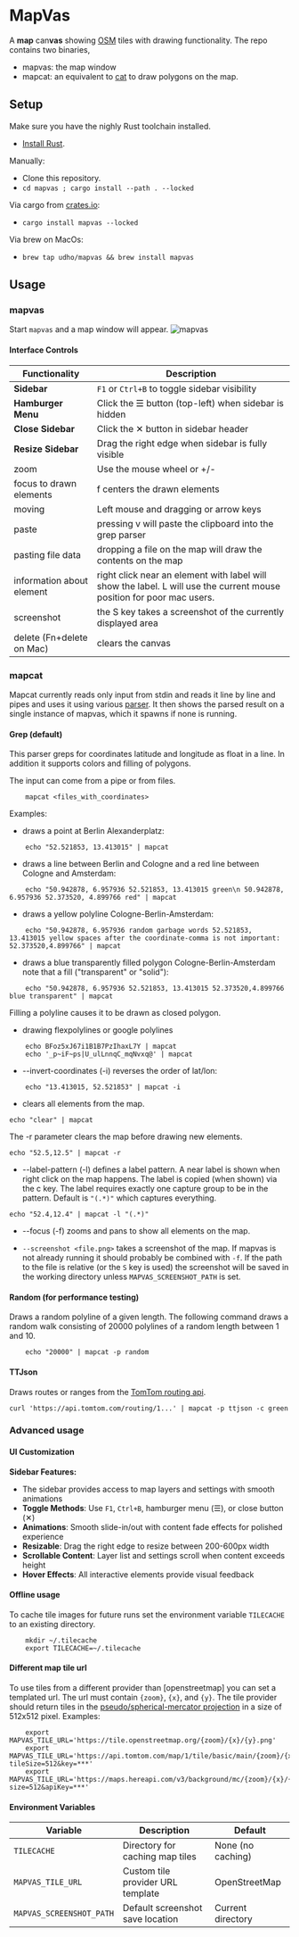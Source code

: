 # MapVas

A **map** can**vas** showing [OSM](https://openstreetmap.org) tiles with drawing functionality.
The repo contains two binaries,

- mapvas: the map window
- mapcat: an equivalent to [cat](<https://en.wikipedia.org/wiki/Cat_(Unix)>) to draw polygons on the map.

## Setup

Make sure you have the nighly Rust toolchain installed.

- [Install Rust](https://rustup.rs).

Manually:

- Clone this repository.
- `cd mapvas ; cargo install --path . --locked`

Via cargo from [crates.io](https://crates.io/crates/mapvas):

- `cargo install mapvas --locked`

Via brew on MacOs:

- `brew tap udho/mapvas && brew install mapvas`

## Usage

### mapvas

Start `mapvas` and a map window will appear.
![mapvas](https://github.com/UdHo/mapvas/blob/master/mapvas.png)

#### Interface Controls
|Functionality | Description |
|--------------|-------------|
| **Sidebar** | `F1` or `Ctrl+B` to toggle sidebar visibility |
| **Hamburger Menu** | Click the ☰ button (top-left) when sidebar is hidden |
| **Close Sidebar** | Click the ✕ button in sidebar header |
| **Resize Sidebar** | Drag the right edge when sidebar is fully visible |
| zoom | Use the mouse wheel or +/- |
| focus to drawn elements | f centers the drawn elements |
| moving | Left mouse and dragging or arrow keys |
| paste | pressing v will paste the clipboard into the grep parser |
| pasting file data | dropping a file on the map will draw the contents on the map |
| information about element | right click near an element with label will show the label. L will use the current mouse position for poor mac users. |
| screenshot | the S key takes a screenshot of the currently displayed area |
| delete (Fn+delete on Mac) | clears the canvas |

### mapcat

Mapcat currently reads only input from stdin and reads it line by line and pipes and uses it using various [parser](https://github.com/UdHo/mapvas/tree/master/src/parser).
It then shows the parsed result on a single instance of mapvas, which it spawns if none is running.

#### Grep (default)

This parser greps for coordinates latitude and longitude as float in a line. In addition it supports colors and filling of polygons.

The input can come from a pipe or from files.

```
    mapcat <files_with_coordinates>
```

Examples:

- draws a point at Berlin Alexanderplatz:

```
    echo "52.521853, 13.413015" | mapcat
```

- draws a line between Berlin and Cologne and a red line between Cologne and Amsterdam:

```
    echo "50.942878, 6.957936 52.521853, 13.413015 green\n 50.942878, 6.957936 52.373520, 4.899766 red" | mapcat
```

- draws a yellow polyline Cologne-Berlin-Amsterdam:

```
    echo "50.942878, 6.957936 random garbage words 52.521853, 13.413015 yellow spaces after the coordinate-comma is not important: 52.373520,4.899766" | mapcat
```

- draws a blue transparently filled polygon Cologne-Berlin-Amsterdam note that a fill ("transparent" or "solid"):

```
    echo "50.942878, 6.957936 52.521853, 13.413015 52.373520,4.899766 blue transparent" | mapcat
```

Filling a polyline causes it to be drawn as closed polygon.

- drawing flexpolylines or google polylines

```
    echo BFoz5xJ67i1B1B7PzIhaxL7Y | mapcat
    echo '_p~iF~ps|U_ulLnnqC_mqNvxq@' | mapcat

```

- --invert-coordinates (-i) reverses the order of lat/lon:

```
    echo "13.413015, 52.521853" | mapcat -i
```

- clears all elements from the map.

```
echo "clear" | mapcat
```

The -r parameter clears the map before drawing new elements.

```
echo "52.5,12.5" | mapcat -r
```

- --label-pattern (-l) defines a label pattern. A near label is shown when right click on the map happens. The label is copied (when shown) via the c key.
  The label requires exactly one capture group to be in the pattern. Default is `"(.*)"` which captures everything.

```
echo "52.4,12.4" | mapcat -l "(.*)"
```

- --focus (-f) zooms and pans to show all elements on the map.

- `--screenshot <file.png>` takes a screenshot of the map. If mapvas is not already running it should probably be combined with `-f`.
  If the path to the file is relative (or the `S` key is used) the screenshot will be saved in the working directory unless `MAPVAS_SCREENSHOT_PATH` is set.

#### Random (for performance testing)

Draws a random polyline of a given length. The following command draws a random walk consisting of 20000 polylines of a random length between 1 and 10.

```
    echo "20000" | mapcat -p random
```

#### TTJson

Draws routes or ranges from the [TomTom routing api](https://developer.tomtom.com/routing-api/documentation/routing/routing-service).

```
curl 'https://api.tomtom.com/routing/1...' | mapcat -p ttjson -c green
```

### Advanced usage

#### UI Customization

**Sidebar Features:**
- The sidebar provides access to map layers and settings with smooth animations
- **Toggle Methods**: Use `F1`, `Ctrl+B`, hamburger menu (☰), or close button (✕)
- **Animations**: Smooth slide-in/out with content fade effects for polished experience
- **Resizable**: Drag the right edge to resize between 200-600px width
- **Scrollable Content**: Layer list and settings scroll when content exceeds height
- **Hover Effects**: All interactive elements provide visual feedback

#### Offline usage

To cache tile images for future runs set the environment variable `TILECACHE` to an existing directory.

```
    mkdir ~/.tilecache
    export TILECACHE=~/.tilecache
```

#### Different map tile url

To use tiles from a different provider than [openstreetmap] you can set a templated url. The url must contain `{zoom}`, `{x}`, and `{y}`. The tile provider should return tiles in the [pseudo/spherical-mercator projection](https://epsg.io/3857) in a size of 512x512 pixel. Examples:

```
    export MAPVAS_TILE_URL='https://tile.openstreetmap.org/{zoom}/{x}/{y}.png'
    export MAPVAS_TILE_URL='https://api.tomtom.com/map/1/tile/basic/main/{zoom}/{x}/{y}.png?tileSize=512&key=***'
    export MAPVAS_TILE_URL='https://maps.hereapi.com/v3/background/mc/{zoom}/{x}/{y}/png8?size=512&apiKey=***'
```

#### Environment Variables

| Variable | Description | Default |
|----------|-------------|---------|
| `TILECACHE` | Directory for caching map tiles | None (no caching) |
| `MAPVAS_TILE_URL` | Custom tile provider URL template | OpenStreetMap |
| `MAPVAS_SCREENSHOT_PATH` | Default screenshot save location | Current directory |

